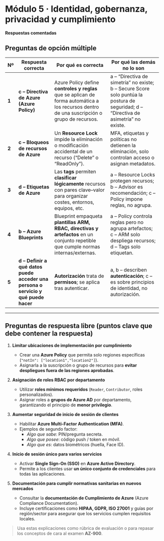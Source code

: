 # Módulo 5 · Identidad, gobernanza, privacidad y cumplimiento  
**Respuestas comentadas**

## Preguntas de opción múltiple

| Nº | Respuesta correcta | Por qué es correcta | Por qué las demás no lo son |
|----|--------------------|--------------------|-----------------------------|
| **1** | **c – Directiva de Azure (Azure Policy)** | Azure Policy define **controles y reglas** que se aplican de forma automática a los recursos dentro de una suscripción o grupo de recursos. | a – “Directiva de simetría” no existe; b – Secure Score solo puntúa la postura de seguridad; d – “Directiva de asimetría” no existe. |
| **2** | **c – Bloqueos de recursos de Azure** | Un **Resource Lock** impide la eliminación o modificación accidental de un recurso (“Delete” o “ReadOnly”). | MFA, etiquetas y políticas no detienen la eliminación, solo controlan acceso o asignan metadatos. |
| **3** | **d – Etiquetas de Azure** | Las **tags** permiten **clasificar lógicamente** recursos con pares clave–valor para organizar costes, entornos, equipos, etc. | a – Resource Locks protegen recursos; b – Advisor es recomendación; c – Policy impone reglas, no agrupa. |
| **4** | **b – Azure Blueprints** | Blueprint empaqueta **plantillas ARM, RBAC, directivas y artefactos** en un conjunto repetible que cumple normas internas/externas. | a – Policy controla reglas pero no agrupa artefactos; c – ARM solo despliega recursos; d – Tags solo etiquetan. |
| **5** | **d – Definir a qué datos puede acceder una persona o servicio y qué puede hacer** | **Autorización** trata de **permisos**; se aplica tras autenticar. | a, b – describen **autenticación**; c – es sobre principios de identidad, no autorización. |

---

## Preguntas de respuesta libre (puntos clave que debe contener la respuesta)

1. **Limitar ubicaciones de implementación por cumplimiento**  
   - Crear una **Azure Policy** que permita solo regiones específicas (`"notIn": ["location1","location2"]`).  
   - Asignarla a la suscripción o grupo de recursos para **evitar despliegues fuera de las regiones aprobadas**.

2. **Asignación de roles RBAC por departamento**  
   - Utilizar **roles mínimos requeridos** (`Reader`, `Contributor`, roles personalizados).  
   - Asignar roles a **grupos de Azure AD** por departamento, garantizando el principio de **menor privilegio**.

3. **Aumentar seguridad de inicio de sesión de clientes**  
   - Habilitar **Azure Multi-Factor Authentication (MFA)**.  
   - Ejemplos de segundo factor:  
     - *Algo que sabe*: PIN/pregunta secreta.  
     - *Algo que posee*: código push / token en móvil.  
     - *Algo que es*: datos biométricos (huella, Face ID).

4. **Inicio de sesión único para varios servicios**  
   - Activar **Single Sign-On (SSO)** en **Azure Active Directory**.  
   - Permite a los clientes usar **un único conjunto de credenciales** para todas las aplicaciones.

5. **Documentación para cumplir normativas sanitarias en nuevos mercados**  
   - Consultar la **documentación de Cumplimiento de Azure** (Azure Compliance Documentation).  
   - Incluye certificaciones como **HIPAA, GDPR, ISO 27001** y guías por región/sector para asegurar que los servicios cumplen requisitos locales.

> Usa estas explicaciones como rúbrica de evaluación o para repasar los conceptos de cara al examen **AZ-900**.
